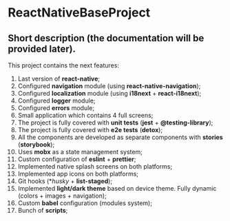 # ReactNativeBaseProject

## Short description (the documentation will be provided later).
This project contains the next features:
1) Last version of **react-native**;
2) Configured **navigation** module (using **react-native-navigation**);
3) Configured **localization** module (using **i18next** + **react-i18next**);
4) Configured **logger** module;
5) Configured **errors** module;
6) Small application which contains 4 full screens;
7) The project is fully covered with **unit tests** (**jest** + **@testing-library**);
8) The project is fully covered with **e2e tests** (**detox**);
9) All the components are developed as separate components with **stories** (**storybook**);
10) Uses **mobx** as a state management system;
11) Custom configuration of **eslint** + **prettier**;
12) Implemented native splash screens on both platforms;
13) Implemented app icons on both platforms;
14) Git hooks (**husky* + **list-staged**);
15) Implemented **light/dark theme** based on device theme. Fully dynamic (colors + images + navigation);
16) Custom **babel** configuration (modules system);
17) Bunch of **scripts**;
